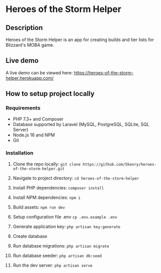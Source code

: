 # Heroes of the Storm Helper

## Description

Heroes of the Storm Helper is an app for creating builds and tier lists for Blizzard's MOBA game.

## Live demo

A live demo can be viewed here:
<https://heroes-of-the-storm-helper.herokuapp.com/>

## How to setup project locally

### Requirements

- PHP 7.3+ and Composer
- Database supported by Laravel (MySQL, PostgreSQL, SQLite, SQL Server)
- Node.js 16 and NPM
- Git

### Installation

1. Clone the repo locally:
`git clone https://github.com/Skonry/heroes-of-the-storm-helper.git`

2. Navigate to project directory:
`cd heroes-of-the-storm-helper`

3. Install PHP dependencies:
`composer install`

4. Install NPM dependencies:
`npm i`

5. Build assets:
`npm run dev`

6. Setup configuration file .env
`cp .env.example .env`

7. Generate application key:
`php artisan key:generate`

8. Create database

9. Run database migrations:
`php artisan migrate`

10. Run database seeder:
`php artisan db:seed`

11. Run the dev server:
`php artisan serve`


